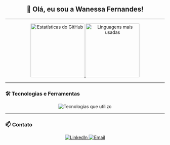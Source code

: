 <h2 align="center">🚀 Olá, eu sou a <strong>Wanessa Fernandes</strong>!</h2>

---

<div align="center">
  <a href="https://github.com/wanessasfernandes">
    <img height="170em" src="https://github-readme-stats.vercel.app/api?username=wanessasfernandes&show_icons=true&theme=transparent&title_color=FFFFFF&text_color=FFFFFF&icon_color=FFFFFF&bg_color=0D1017&hide_border=true&include_all_commits=true" alt="Estatísticas do GitHub">
    <img height="170em" src="https://github-readme-stats.vercel.app/api/top-langs/?username=wanessasfernandes&layout=compact&theme=transparent&title_color=FFFFFF&text_color=FFFFFF&icon_color=FFFFFF&bg_color=0D1017&hide_border=true&langs_count=6&hide=jupyter%20notebook,html&custom_title=Linguagens%20Mais%20Usadas" alt="Linguagens mais usadas">
  </a>
</div>

---

### 🛠️ **Tecnologias e Ferramentas**
<p align="center">
  <img src="https://skillicons.dev/icons?i=c,python,javascript,react,git,github,vscode,tensorflow" alt="Tecnologias que utilizo" />
</p>

---

### 📫 **Contato**
<p align="center">
  <a href="https://www.linkedin.com/in/wanessadsfernandes/">
    <img src="https://img.shields.io/badge/LinkedIn-Wanessa%20Fernandes-0A66C2?style=for-the-badge&logo=linkedin&logoColor=white" alt="LinkedIn">
  </a>
  <a href="mailto:wanessadesouzafernandesvr@gmail.com">
    <img src="https://img.shields.io/badge/Email-wanessadesouzafernandesvr%40gmail.com-D14836?style=for-the-badge&logo=gmail&logoColor=white" alt="Email">
  </a>
</p>
